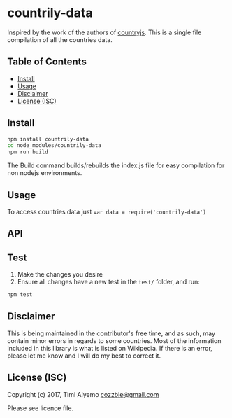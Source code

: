 # countrily-data

Inspired by the work of the authors of [countryjs](https://github.com/progressclaim/countryjs). This is a single file compilation of all the countries data.

## Table of Contents

* [Install](#install)
* [Usage](#usage)
* [Disclaimer](#disclaimer)
* [License (ISC)](#license-isc)

## Install

```bash
npm install countrily-data
cd node_modules/countrily-data
npm run build
```

The Build command builds/rebuilds the index.js file for easy compilation for non nodejs environments.

## Usage

To access countries data just `var data = require('countrily-data')`

## API

## Test

1. Make the changes you desire
2. Ensure all changes have a new test in the `test/` folder, and run:

  ```bash
  npm test
  ```

## Disclaimer

This is being maintained in the contributor's free time, and as such, may contain minor errors in regards to some countries.
Most of the information included in this library is what is listed on Wikipedia. If there is an error, 
please let me know and I will do my best to correct it.

## License (ISC)

Copyright (c) 2017, Timi Aiyemo <cozzbie@gmail.com>

Please see licence file.
